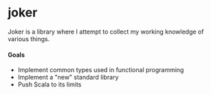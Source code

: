 joker
=====

Joker is a library where I attempt to collect my working knowledge of various things.

#### Goals
- Implement common types used in functional programming
- Implement a "new" standard library
- Push Scala to its limits